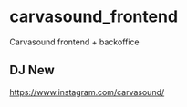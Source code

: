 # carvasound_frontend
Carvasound frontend + backoffice 

## DJ New
https://www.instagram.com/carvasound/
